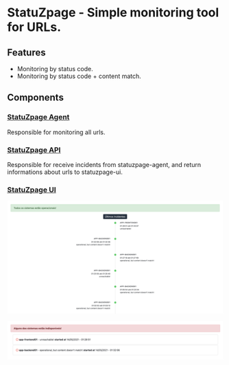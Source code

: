 # StatuZpage - Simple monitoring tool for URLs.

## Features
* Monitoring by status code.
* Monitoring by status code + content match.

## Components

### [StatuZpage Agent](https://github.com/nopp/statuzpage-agent)
Responsible for monitoring all urls.

### [StatuZpage API](https://github.com/nopp/statuzpage-api)
Responsible for receive incidents from statuzpage-agent, and return informations about urls to statuzpage-ui.

### [StatuZpage UI](https://github.com/nopp/statuzpage-ui)
![Ui](https://raw.githubusercontent.com/nopp/statuzpage-ui/master/.img/ui.png)

![Ui Incidents](https://raw.githubusercontent.com/nopp/statuzpage-ui/master/.img/ui-incidents.png)
